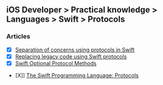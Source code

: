 ## iOS Developer > Practical knowledge > Languages > Swift > Protocols

### Articles
- [X] [Separation of concerns using protocols in Swift](https://www.swiftbysundell.com/posts/separation-of-concerns-using-protocols-in-swift)
- [X] [Replacing legacy code using Swift protocols](https://www.swiftbysundell.com/posts/replacing-legacy-code-using-swift-protocols)
- [X] [Swift Optional Protocol Methods](https://useyourloaf.com/blog/swift-optional-protocol-methods/)
- [X]] [The Swift Programming Language: Protocols](https://developer.apple.com/library/content/documentation/Swift/Conceptual/Swift_Programming_Language/Protocols.html)


